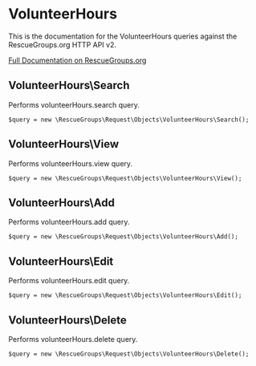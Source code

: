 # VolunteerHours

This is the documentation for the VolunteerHours queries against the RescueGroups.org HTTP API v2.

[Full Documentation on RescueGroups.org](https://userguide.rescuegroups.org/display/APIDG/Object+definitions#Objectdefinitions-)

## VolunteerHours\Search

Performs volunteerHours.search query.

    $query = new \RescueGroups\Request\Objects\VolunteerHours\Search();


## VolunteerHours\View

Performs volunteerHours.view query.

    $query = new \RescueGroups\Request\Objects\VolunteerHours\View();


## VolunteerHours\Add

Performs volunteerHours.add query.

    $query = new \RescueGroups\Request\Objects\VolunteerHours\Add();


## VolunteerHours\Edit

Performs volunteerHours.edit query.

    $query = new \RescueGroups\Request\Objects\VolunteerHours\Edit();


## VolunteerHours\Delete

Performs volunteerHours.delete query.

    $query = new \RescueGroups\Request\Objects\VolunteerHours\Delete();


